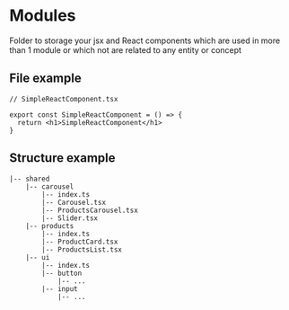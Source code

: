 # Modules

Folder to storage your jsx and React components which are used in more than 1 module or which not are related to any entity or concept

## File example

```tsx
// SimpleReactComponent.tsx

export const SimpleReactComponent = () => {
  return <h1>SimpleReactComponent</h1>
}

```

## Structure example

```
|-- shared
    |-- carousel
        |-- index.ts
        |-- Carousel.tsx
        |-- ProductsCarousel.tsx
        |-- Slider.tsx
    |-- products
        |-- index.ts
        |-- ProductCard.tsx
        |-- ProductsList.tsx
    |-- ui
        |-- index.ts
        |-- button
            |-- ...
        |-- input
            |-- ...
```